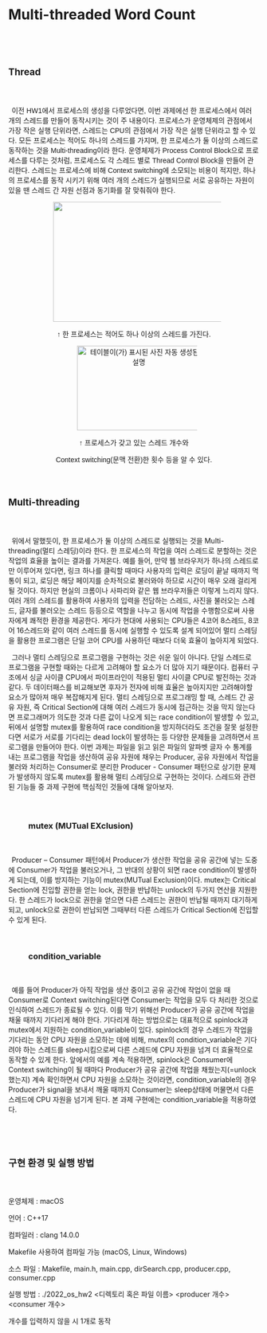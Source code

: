 # Multi-threaded Word Count

<html>

<head>
<meta http-equiv=Content-Type content="text/html; charset=utf-8">
<meta name=Generator content="Microsoft Word 15 (filtered)">

</head>

<div class=WordSection1>

<p class=MsoNormal><span lang=EN-US style='font-size:24.0pt'>&nbsp;</span></p>

<h2><a name="_Toc117878240"><b><span lang=EN-US style='font-size:14.0pt'>Thread</span></b></a></h2>

<p class=MsoNormal><span lang=EN-US style='font-size:14.0pt'>&nbsp;</span></p>

<p class=MsoNormal style='text-indent:5.0pt'><span lang=KO style='font-family:
"맑은 고딕",sans-serif'>이전 </span><span lang=EN-US style='font-family:"맑은 고딕",sans-serif'>HW1</span><span
lang=KO style='font-family:"맑은 고딕",sans-serif'>에서 프로세스의 생성을 다루었다면</span><span
lang=EN-US style='font-family:"맑은 고딕",sans-serif'>, </span><span lang=KO
style='font-family:"맑은 고딕",sans-serif'>이번 과제에선 한 프로세스에서 여러 개의 스레드를 만들어 동작시키는 것이
주 내용이다</span><span lang=EN-US style='font-family:"맑은 고딕",sans-serif'>. </span><span
lang=KO style='font-family:"맑은 고딕",sans-serif'>프로세스가 운영체제의 관점에서 가장 작은 실행 단위라면</span><span
lang=EN-US style='font-family:"맑은 고딕",sans-serif'>, </span><span lang=KO
style='font-family:"맑은 고딕",sans-serif'>스레드는 </span><span lang=EN-US
style='font-family:"맑은 고딕",sans-serif'>CPU</span><span lang=KO
style='font-family:"맑은 고딕",sans-serif'>의 관점에서 가장 작은 실행 단위라고 할 수 있다</span><span
lang=EN-US style='font-family:"맑은 고딕",sans-serif'>. </span><span lang=KO
style='font-family:"맑은 고딕",sans-serif'>모든 프로세스는 적어도 하나의 스레드를 가지며</span><span
lang=EN-US style='font-family:"맑은 고딕",sans-serif'>, </span><span lang=KO
style='font-family:"맑은 고딕",sans-serif'>한 프로세스가 둘 이상의 스레드로 동작하는 것을 </span><span
lang=EN-US style='font-family:"맑은 고딕",sans-serif'>Multi-threading</span><span
lang=KO style='font-family:"맑은 고딕",sans-serif'>이라 한다</span><span lang=EN-US
style='font-family:"맑은 고딕",sans-serif'>. </span><span lang=KO style='font-family:
"맑은 고딕",sans-serif'>운영체제가 </span><span lang=EN-US style='font-family:"맑은 고딕",sans-serif'>Process
Control Block</span><span lang=KO style='font-family:"맑은 고딕",sans-serif'>으로 프로세스를
다루는 것처럼</span><span lang=EN-US style='font-family:"맑은 고딕",sans-serif'>, </span><span
lang=KO style='font-family:"맑은 고딕",sans-serif'>프로세스도 각 스레드 별로 </span><span
lang=EN-US style='font-family:"맑은 고딕",sans-serif'>Thread Control Block</span><span
lang=KO style='font-family:"맑은 고딕",sans-serif'>을 만들어 관리한다</span><span
lang=EN-US style='font-family:"맑은 고딕",sans-serif'>. </span><span lang=KO
style='font-family:"맑은 고딕",sans-serif'>스레드는 프로세스에 비해 </span><span lang=EN-US
style='font-family:"맑은 고딕",sans-serif'>Context switching</span><span lang=KO
style='font-family:"맑은 고딕",sans-serif'>에 소모되는 비용이 적지만</span><span lang=EN-US
style='font-family:"맑은 고딕",sans-serif'>, </span><span lang=KO style='font-family:
"맑은 고딕",sans-serif'>하나의 프로세스를 동작 시키기 위해 여러 개의 스레드가 실행되므로 서로 공유하는 자원이 있을 땐 스레드 간
자원 선점과 동기화를 잘 맞춰줘야 한다</span><span lang=EN-US style='font-family:"맑은 고딕",sans-serif'>.</span></p>

<p class=MsoNormal align=center style='text-align:center;text-indent:5.0pt'><span
lang=EN-US style='font-family:"맑은 고딕",sans-serif'><img width=343 height=241
id="그림 2" src="HW2.fld/image002.png"></span></p>

<p class=MsoNormal align=center style='text-align:center'><span lang=KO
style='font-family:"맑은 고딕",sans-serif'>↑ 한 프로세스는 적어도 하나 이상의 스레드를 가진다</span><span
lang=EN-US style='font-family:"맑은 고딕",sans-serif'>.</span></p>

<p class=MsoNormal align=center style='text-align:center;text-indent:5.0pt'><span
lang=EN-US style='font-family:"맑은 고딕",sans-serif'><img width=248 height=170
id="그림 6" src="HW2.fld/image003.png" alt="테이블이(가) 표시된 사진&#10;&#10;자동 생성된 설명"></span></p>

<p class=MsoNormal align=center style='text-align:center'><span lang=KO
style='font-family:"맑은 고딕",sans-serif'>↑ 프로세스가 갖고 있는 스레드 개수와</span></p>

<p class=MsoNormal align=center style='text-align:center'><span lang=EN-US
style='font-family:"맑은 고딕",sans-serif'>Context switching(</span><span lang=KO
style='font-family:"맑은 고딕",sans-serif'>문맥 전환</span><span lang=EN-US
style='font-family:"맑은 고딕",sans-serif'>)</span><span lang=KO style='font-family:
"맑은 고딕",sans-serif'>한 횟수 등을 알 수 있다</span><span lang=EN-US style='font-family:
"맑은 고딕",sans-serif'>.</span></p>

<p class=MsoNormal><span lang=EN-US style='font-size:14.0pt;font-family:"맑은 고딕",sans-serif'>&nbsp;</span></p>

<h2><a name="_Toc117878241"><b><span lang=EN-US style='font-size:14.0pt'>Multi-threading</span></b></a></h2>

<p class=MsoNormal><span lang=EN-US style='font-size:14.0pt'>&nbsp;</span></p>

<p class=MsoNormal style='text-indent:5.0pt'><span lang=KO style='font-family:
"맑은 고딕",sans-serif'>위에서</span><span lang=KO> </span><span lang=KO
style='font-family:"맑은 고딕",sans-serif'>말했듯이</span><span lang=EN-US>, </span><span
lang=KO style='font-family:"맑은 고딕",sans-serif'>한</span><span lang=KO> </span><span
lang=KO style='font-family:"맑은 고딕",sans-serif'>프로세스가</span><span lang=KO> </span><span
lang=KO style='font-family:"맑은 고딕",sans-serif'>둘</span><span lang=KO> </span><span
lang=KO style='font-family:"맑은 고딕",sans-serif'>이상의</span><span lang=KO> </span><span
lang=KO style='font-family:"맑은 고딕",sans-serif'>스레드로</span><span lang=KO> </span><span
lang=KO style='font-family:"맑은 고딕",sans-serif'>실행되는</span><span lang=KO> </span><span
lang=KO style='font-family:"맑은 고딕",sans-serif'>것을</span><span lang=KO> </span><span
lang=EN-US>Multi-threading(</span><span lang=KO style='font-family:"맑은 고딕",sans-serif'>멀티</span><span
lang=KO> </span><span lang=KO style='font-family:"맑은 고딕",sans-serif'>스레딩</span><span
lang=EN-US>)</span><span lang=KO style='font-family:"맑은 고딕",sans-serif'>이라</span><span
lang=KO> </span><span lang=KO style='font-family:"맑은 고딕",sans-serif'>한다</span><span
lang=EN-US>. </span><span lang=KO style='font-family:"맑은 고딕",sans-serif'>한</span><span
lang=KO> </span><span lang=KO style='font-family:"맑은 고딕",sans-serif'>프로세스의</span><span
lang=KO> </span><span lang=KO style='font-family:"맑은 고딕",sans-serif'>작업을</span><span
lang=KO> </span><span lang=KO style='font-family:"맑은 고딕",sans-serif'>여러</span><span
lang=KO> </span><span lang=KO style='font-family:"맑은 고딕",sans-serif'>스레드로</span><span
lang=KO> </span><span lang=KO style='font-family:"맑은 고딕",sans-serif'>분할하는</span><span
lang=KO> </span><span lang=KO style='font-family:"맑은 고딕",sans-serif'>것은</span><span
lang=KO> </span><span lang=KO style='font-family:"맑은 고딕",sans-serif'>작업의</span><span
lang=KO> </span><span lang=KO style='font-family:"맑은 고딕",sans-serif'>효율을</span><span
lang=KO> </span><span lang=KO style='font-family:"맑은 고딕",sans-serif'>높이는</span><span
lang=KO> </span><span lang=KO style='font-family:"맑은 고딕",sans-serif'>결과를</span><span
lang=KO> </span><span lang=KO style='font-family:"맑은 고딕",sans-serif'>가져온다</span><span
lang=EN-US>. </span><span lang=KO style='font-family:"맑은 고딕",sans-serif'>예를</span><span
lang=KO> </span><span lang=KO style='font-family:"맑은 고딕",sans-serif'>들어</span><span
lang=EN-US>, </span><span lang=KO style='font-family:"맑은 고딕",sans-serif'>만약</span><span
lang=KO> </span><span lang=KO style='font-family:"맑은 고딕",sans-serif'>웹</span><span
lang=KO> </span><span lang=KO style='font-family:"맑은 고딕",sans-serif'>브라우저가</span><span
lang=KO> </span><span lang=KO style='font-family:"맑은 고딕",sans-serif'>하나의</span><span
lang=KO> </span><span lang=KO style='font-family:"맑은 고딕",sans-serif'>스레드로만</span><span
lang=KO> </span><span lang=KO style='font-family:"맑은 고딕",sans-serif'>이루어져</span><span
lang=KO> </span><span lang=KO style='font-family:"맑은 고딕",sans-serif'>있다면</span><span
lang=EN-US>, </span><span lang=KO style='font-family:"맑은 고딕",sans-serif'>링크</span><span
lang=KO> </span><span lang=KO style='font-family:"맑은 고딕",sans-serif'>하나를</span><span
lang=KO> </span><span lang=KO style='font-family:"맑은 고딕",sans-serif'>클릭할</span><span
lang=KO> </span><span lang=KO style='font-family:"맑은 고딕",sans-serif'>때마다</span><span
lang=KO> </span><span lang=KO style='font-family:"맑은 고딕",sans-serif'>사용자의</span><span
lang=KO> </span><span lang=KO style='font-family:"맑은 고딕",sans-serif'>입력은</span><span
lang=KO> </span><span lang=KO style='font-family:"맑은 고딕",sans-serif'>로딩이</span><span
lang=KO> </span><span lang=KO style='font-family:"맑은 고딕",sans-serif'>끝날</span><span
lang=KO> </span><span lang=KO style='font-family:"맑은 고딕",sans-serif'>때까지</span><span
lang=KO> </span><span lang=KO style='font-family:"맑은 고딕",sans-serif'>먹통이</span><span
lang=KO> </span><span lang=KO style='font-family:"맑은 고딕",sans-serif'>되고</span><span
lang=EN-US>, </span><span lang=KO style='font-family:"맑은 고딕",sans-serif'>로딩은</span><span
lang=KO> </span><span lang=KO style='font-family:"맑은 고딕",sans-serif'>해당</span><span
lang=KO> </span><span lang=KO style='font-family:"맑은 고딕",sans-serif'>페이지를</span><span
lang=KO> </span><span lang=KO style='font-family:"맑은 고딕",sans-serif'>순차적으로</span><span
lang=KO> </span><span lang=KO style='font-family:"맑은 고딕",sans-serif'>불러와야</span><span
lang=KO> </span><span lang=KO style='font-family:"맑은 고딕",sans-serif'>하므로</span><span
lang=KO> </span><span lang=KO style='font-family:"맑은 고딕",sans-serif'>시간이</span><span
lang=KO> </span><span lang=KO style='font-family:"맑은 고딕",sans-serif'>매우</span><span
lang=KO> </span><span lang=KO style='font-family:"맑은 고딕",sans-serif'>오래</span><span
lang=KO> </span><span lang=KO style='font-family:"맑은 고딕",sans-serif'>걸리게</span><span
lang=KO> </span><span lang=KO style='font-family:"맑은 고딕",sans-serif'>될</span><span
lang=KO> </span><span lang=KO style='font-family:"맑은 고딕",sans-serif'>것이다</span><span
lang=EN-US>. </span><span lang=KO style='font-family:"맑은 고딕",sans-serif'>하지만</span><span
lang=KO> </span><span lang=KO style='font-family:"맑은 고딕",sans-serif'>현실의</span><span
lang=KO> </span><span lang=KO style='font-family:"맑은 고딕",sans-serif'>크롬이나</span><span
lang=KO> </span><span lang=KO style='font-family:"맑은 고딕",sans-serif'>사파리와</span><span
lang=KO> </span><span lang=KO style='font-family:"맑은 고딕",sans-serif'>같은</span><span
lang=KO> </span><span lang=KO style='font-family:"맑은 고딕",sans-serif'>웹</span><span
lang=KO> </span><span lang=KO style='font-family:"맑은 고딕",sans-serif'>브라우저들은</span><span
lang=KO> </span><span lang=KO style='font-family:"맑은 고딕",sans-serif'>이렇게</span><span
lang=KO> </span><span lang=KO style='font-family:"맑은 고딕",sans-serif'>느리지</span><span
lang=KO> </span><span lang=KO style='font-family:"맑은 고딕",sans-serif'>않다</span><span
lang=EN-US>. </span><span lang=KO style='font-family:"맑은 고딕",sans-serif'>여러</span><span
lang=KO> </span><span lang=KO style='font-family:"맑은 고딕",sans-serif'>개의</span><span
lang=KO> </span><span lang=KO style='font-family:"맑은 고딕",sans-serif'>스레드를</span><span
lang=KO> </span><span lang=KO style='font-family:"맑은 고딕",sans-serif'>활용하여</span><span
lang=KO> </span><span lang=KO style='font-family:"맑은 고딕",sans-serif'>사용자의</span><span
lang=KO> </span><span lang=KO style='font-family:"맑은 고딕",sans-serif'>입력을</span><span
lang=KO> </span><span lang=KO style='font-family:"맑은 고딕",sans-serif'>전담하는</span><span
lang=KO> </span><span lang=KO style='font-family:"맑은 고딕",sans-serif'>스레드</span><span
lang=EN-US>, </span><span lang=KO style='font-family:"맑은 고딕",sans-serif'>사진을</span><span
lang=KO> </span><span lang=KO style='font-family:"맑은 고딕",sans-serif'>불러오는</span><span
lang=KO> </span><span lang=KO style='font-family:"맑은 고딕",sans-serif'>스레드</span><span
lang=EN-US>, </span><span lang=KO style='font-family:"맑은 고딕",sans-serif'>글자를</span><span
lang=KO> </span><span lang=KO style='font-family:"맑은 고딕",sans-serif'>불러오는</span><span
lang=KO> </span><span lang=KO style='font-family:"맑은 고딕",sans-serif'>스레드</span><span
lang=KO> </span><span lang=KO style='font-family:"맑은 고딕",sans-serif'>등등으로</span><span
lang=KO> </span><span lang=KO style='font-family:"맑은 고딕",sans-serif'>역할을</span><span
lang=KO> </span><span lang=KO style='font-family:"맑은 고딕",sans-serif'>나누고</span><span
lang=KO> </span><span lang=KO style='font-family:"맑은 고딕",sans-serif'>동시에</span><span
lang=KO> </span><span lang=KO style='font-family:"맑은 고딕",sans-serif'>작업을</span><span
lang=KO> </span><span lang=KO style='font-family:"맑은 고딕",sans-serif'>수행함으로써</span><span
lang=KO> </span><span lang=KO style='font-family:"맑은 고딕",sans-serif'>사용자에게</span><span
lang=KO> </span><span lang=KO style='font-family:"맑은 고딕",sans-serif'>쾌적한</span><span
lang=KO> </span><span lang=KO style='font-family:"맑은 고딕",sans-serif'>환경을</span><span
lang=KO> </span><span lang=KO style='font-family:"맑은 고딕",sans-serif'>제공한다</span><span
lang=EN-US>. </span><span lang=KO style='font-family:"맑은 고딕",sans-serif'>게다가</span><span
lang=KO> </span><span lang=KO style='font-family:"맑은 고딕",sans-serif'>현대에</span><span
lang=KO> </span><span lang=KO style='font-family:"맑은 고딕",sans-serif'>사용되는</span><span
lang=KO> </span><span lang=EN-US>CPU</span><span lang=KO style='font-family:
"맑은 고딕",sans-serif'>들은</span><span lang=KO> </span><span lang=EN-US>4</span><span
lang=KO style='font-family:"맑은 고딕",sans-serif'>코어</span><span lang=KO> </span><span
lang=EN-US>8</span><span lang=KO style='font-family:"맑은 고딕",sans-serif'>스레드</span><span
lang=EN-US>, 8</span><span lang=KO style='font-family:"맑은 고딕",sans-serif'>코어</span><span
lang=KO> </span><span lang=EN-US>16</span><span lang=KO style='font-family:
"맑은 고딕",sans-serif'>스레드와</span><span lang=KO> </span><span lang=KO
style='font-family:"맑은 고딕",sans-serif'>같이</span><span lang=KO> </span><span
lang=KO style='font-family:"맑은 고딕",sans-serif'>여러</span><span lang=KO> </span><span
lang=KO style='font-family:"맑은 고딕",sans-serif'>스레드를</span><span lang=KO> </span><span
lang=KO style='font-family:"맑은 고딕",sans-serif'>동시에</span><span lang=KO> </span><span
lang=KO style='font-family:"맑은 고딕",sans-serif'>실행할</span><span lang=KO> </span><span
lang=KO style='font-family:"맑은 고딕",sans-serif'>수</span><span lang=KO> </span><span
lang=KO style='font-family:"맑은 고딕",sans-serif'>있도록</span><span lang=KO> </span><span
lang=KO style='font-family:"맑은 고딕",sans-serif'>설계</span><span lang=KO> </span><span
lang=KO style='font-family:"맑은 고딕",sans-serif'>되어있어</span><span lang=KO> </span><span
lang=KO style='font-family:"맑은 고딕",sans-serif'>멀티</span><span lang=KO> </span><span
lang=KO style='font-family:"맑은 고딕",sans-serif'>스레딩을</span><span lang=KO> </span><span
lang=KO style='font-family:"맑은 고딕",sans-serif'>활용한</span><span lang=KO> </span><span
lang=KO style='font-family:"맑은 고딕",sans-serif'>프로그램은</span><span lang=KO> </span><span
lang=KO style='font-family:"맑은 고딕",sans-serif'>단일</span><span lang=KO> </span><span
lang=KO style='font-family:"맑은 고딕",sans-serif'>코어</span><span lang=KO> </span><span
lang=EN-US>CPU</span><span lang=KO style='font-family:"맑은 고딕",sans-serif'>를</span><span
lang=KO> </span><span lang=KO style='font-family:"맑은 고딕",sans-serif'>사용하던</span><span
lang=KO> </span><span lang=KO style='font-family:"맑은 고딕",sans-serif'>때보다</span><span
lang=KO> </span><span lang=KO style='font-family:"맑은 고딕",sans-serif'>더욱</span><span
lang=KO> </span><span lang=KO style='font-family:"맑은 고딕",sans-serif'>효율이</span><span
lang=KO> </span><span lang=KO style='font-family:"맑은 고딕",sans-serif'>높아지게</span><span
lang=KO> </span><span lang=KO style='font-family:"맑은 고딕",sans-serif'>되었다</span><span
lang=EN-US>.</span></p>

<p class=MsoNormal style='text-indent:5.0pt'><span lang=KO style='font-family:
"맑은 고딕",sans-serif'>그러나</span><span lang=KO> </span><span lang=KO
style='font-family:"맑은 고딕",sans-serif'>멀티</span><span lang=KO> </span><span
lang=KO style='font-family:"맑은 고딕",sans-serif'>스레딩으로</span><span lang=KO> </span><span
lang=KO style='font-family:"맑은 고딕",sans-serif'>프로그램을</span><span lang=KO> </span><span
lang=KO style='font-family:"맑은 고딕",sans-serif'>구현하는</span><span lang=KO> </span><span
lang=KO style='font-family:"맑은 고딕",sans-serif'>것은</span><span lang=KO> </span><span
lang=KO style='font-family:"맑은 고딕",sans-serif'>쉬운</span><span lang=KO> </span><span
lang=KO style='font-family:"맑은 고딕",sans-serif'>일이</span><span lang=KO> </span><span
lang=KO style='font-family:"맑은 고딕",sans-serif'>아니다</span><span lang=EN-US>. </span><span
lang=KO style='font-family:"맑은 고딕",sans-serif'>단일</span><span lang=KO> </span><span
lang=KO style='font-family:"맑은 고딕",sans-serif'>스레드로</span><span lang=KO> </span><span
lang=KO style='font-family:"맑은 고딕",sans-serif'>프로그램을</span><span lang=KO> </span><span
lang=KO style='font-family:"맑은 고딕",sans-serif'>구현할</span><span lang=KO> </span><span
lang=KO style='font-family:"맑은 고딕",sans-serif'>때와는</span><span lang=KO> </span><span
lang=KO style='font-family:"맑은 고딕",sans-serif'>다르게</span><span lang=KO> </span><span
lang=KO style='font-family:"맑은 고딕",sans-serif'>고려해야</span><span lang=KO> </span><span
lang=KO style='font-family:"맑은 고딕",sans-serif'>할</span><span lang=KO> </span><span
lang=KO style='font-family:"맑은 고딕",sans-serif'>요소가</span><span lang=KO> </span><span
lang=KO style='font-family:"맑은 고딕",sans-serif'>더</span><span lang=KO> </span><span
lang=KO style='font-family:"맑은 고딕",sans-serif'>많아</span><span lang=KO> </span><span
lang=KO style='font-family:"맑은 고딕",sans-serif'>지기</span><span lang=KO> </span><span
lang=KO style='font-family:"맑은 고딕",sans-serif'>때문이다</span><span lang=EN-US>. </span><span
lang=KO style='font-family:"맑은 고딕",sans-serif'>컴퓨터</span><span lang=KO> </span><span
lang=KO style='font-family:"맑은 고딕",sans-serif'>구조에서</span><span lang=KO> </span><span
lang=KO style='font-family:"맑은 고딕",sans-serif'>싱글</span><span lang=KO> </span><span
lang=KO style='font-family:"맑은 고딕",sans-serif'>사이클</span><span lang=KO> </span><span
lang=EN-US>CPU</span><span lang=KO style='font-family:"맑은 고딕",sans-serif'>에서</span><span
lang=KO> </span><span lang=KO style='font-family:"맑은 고딕",sans-serif'>파이프라인이</span><span
lang=KO> </span><span lang=KO style='font-family:"맑은 고딕",sans-serif'>적용된</span><span
lang=KO> </span><span lang=KO style='font-family:"맑은 고딕",sans-serif'>멀티</span><span
lang=KO> </span><span lang=KO style='font-family:"맑은 고딕",sans-serif'>사이클</span><span
lang=KO> </span><span lang=EN-US>CPU</span><span lang=KO style='font-family:
"맑은 고딕",sans-serif'>로</span><span lang=KO> </span><span lang=KO
style='font-family:"맑은 고딕",sans-serif'>발전하는</span><span lang=KO> </span><span
lang=KO style='font-family:"맑은 고딕",sans-serif'>것과</span><span lang=KO> </span><span
lang=KO style='font-family:"맑은 고딕",sans-serif'>같다</span><span lang=EN-US>. </span><span
lang=KO style='font-family:"맑은 고딕",sans-serif'>두</span><span lang=KO> </span><span
lang=KO style='font-family:"맑은 고딕",sans-serif'>데이터패스를</span><span lang=KO> </span><span
lang=KO style='font-family:"맑은 고딕",sans-serif'>비교해보면</span><span lang=KO> </span><span
lang=KO style='font-family:"맑은 고딕",sans-serif'>후자가</span><span lang=KO> </span><span
lang=KO style='font-family:"맑은 고딕",sans-serif'>전자에</span><span lang=KO> </span><span
lang=KO style='font-family:"맑은 고딕",sans-serif'>비해</span><span lang=KO> </span><span
lang=KO style='font-family:"맑은 고딕",sans-serif'>효율은</span><span lang=KO> </span><span
lang=KO style='font-family:"맑은 고딕",sans-serif'>높아지지만</span><span lang=KO> </span><span
lang=KO style='font-family:"맑은 고딕",sans-serif'>고려해야할</span><span lang=KO> </span><span
lang=KO style='font-family:"맑은 고딕",sans-serif'>요소가</span><span lang=KO> </span><span
lang=KO style='font-family:"맑은 고딕",sans-serif'>많아져</span><span lang=KO> </span><span
lang=KO style='font-family:"맑은 고딕",sans-serif'>매우</span><span lang=KO> </span><span
lang=KO style='font-family:"맑은 고딕",sans-serif'>복잡해지게</span><span lang=KO> </span><span
lang=KO style='font-family:"맑은 고딕",sans-serif'>된다</span><span lang=EN-US>. </span><span
lang=KO style='font-family:"맑은 고딕",sans-serif'>멀티</span><span lang=KO> </span><span
lang=KO style='font-family:"맑은 고딕",sans-serif'>스레딩으로</span><span lang=KO> </span><span
lang=KO style='font-family:"맑은 고딕",sans-serif'>프로그래밍</span><span lang=KO> </span><span
lang=KO style='font-family:"맑은 고딕",sans-serif'>할</span><span lang=KO> </span><span
lang=KO style='font-family:"맑은 고딕",sans-serif'>때</span><span lang=EN-US>, </span><span
lang=KO style='font-family:"맑은 고딕",sans-serif'>스레드</span><span lang=KO> </span><span
lang=KO style='font-family:"맑은 고딕",sans-serif'>간</span><span lang=KO> </span><span
lang=KO style='font-family:"맑은 고딕",sans-serif'>공유</span><span lang=KO> </span><span
lang=KO style='font-family:"맑은 고딕",sans-serif'>자원</span><span lang=EN-US>, </span><span
lang=KO style='font-family:"맑은 고딕",sans-serif'>즉</span><span lang=KO> </span><span
lang=EN-US>Critical Section</span><span lang=KO style='font-family:"맑은 고딕",sans-serif'>에</span><span
lang=KO> </span><span lang=KO style='font-family:"맑은 고딕",sans-serif'>대해</span><span
lang=KO> </span><span lang=KO style='font-family:"맑은 고딕",sans-serif'>여러</span><span
lang=KO> </span><span lang=KO style='font-family:"맑은 고딕",sans-serif'>스레드가</span><span
lang=KO> </span><span lang=KO style='font-family:"맑은 고딕",sans-serif'>동시에</span><span
lang=KO> </span><span lang=KO style='font-family:"맑은 고딕",sans-serif'>접근하는</span><span
lang=KO> </span><span lang=KO style='font-family:"맑은 고딕",sans-serif'>것을</span><span
lang=KO> </span><span lang=KO style='font-family:"맑은 고딕",sans-serif'>막지</span><span
lang=KO> </span><span lang=KO style='font-family:"맑은 고딕",sans-serif'>않는다면</span><span
lang=KO> </span><span lang=KO style='font-family:"맑은 고딕",sans-serif'>프로그래머가</span><span
lang=KO> </span><span lang=KO style='font-family:"맑은 고딕",sans-serif'>의도한</span><span
lang=KO> </span><span lang=KO style='font-family:"맑은 고딕",sans-serif'>것과</span><span
lang=KO> </span><span lang=KO style='font-family:"맑은 고딕",sans-serif'>다른</span><span
lang=KO> </span><span lang=KO style='font-family:"맑은 고딕",sans-serif'>값이</span><span
lang=KO> </span><span lang=KO style='font-family:"맑은 고딕",sans-serif'>나오게</span><span
lang=KO> </span><span lang=KO style='font-family:"맑은 고딕",sans-serif'>되는</span><span
lang=KO> </span><span lang=EN-US>race condition</span><span lang=KO
style='font-family:"맑은 고딕",sans-serif'>이</span><span lang=KO> </span><span
lang=KO style='font-family:"맑은 고딕",sans-serif'>발생할</span><span lang=KO> </span><span
lang=KO style='font-family:"맑은 고딕",sans-serif'>수</span><span lang=KO> </span><span
lang=KO style='font-family:"맑은 고딕",sans-serif'>있고</span><span lang=EN-US>, </span><span
lang=KO style='font-family:"맑은 고딕",sans-serif'>뒤에서</span><span lang=KO> </span><span
lang=KO style='font-family:"맑은 고딕",sans-serif'>설명할</span><span lang=KO> </span><span
lang=EN-US>mutex</span><span lang=KO style='font-family:"맑은 고딕",sans-serif'>를</span><span
lang=KO> </span><span lang=KO style='font-family:"맑은 고딕",sans-serif'>활용하여</span><span
lang=KO> </span><span lang=EN-US>race condition</span><span lang=KO
style='font-family:"맑은 고딕",sans-serif'>을</span><span lang=KO> </span><span
lang=KO style='font-family:"맑은 고딕",sans-serif'>방지하더라도</span><span lang=KO> </span><span
lang=KO style='font-family:"맑은 고딕",sans-serif'>조건을</span><span lang=KO> </span><span
lang=KO style='font-family:"맑은 고딕",sans-serif'>잘못</span><span lang=KO> </span><span
lang=KO style='font-family:"맑은 고딕",sans-serif'>설정한다면</span><span lang=KO> </span><span
lang=KO style='font-family:"맑은 고딕",sans-serif'>서로가</span><span lang=KO> </span><span
lang=KO style='font-family:"맑은 고딕",sans-serif'>서로를</span><span lang=KO> </span><span
lang=KO style='font-family:"맑은 고딕",sans-serif'>기다리는</span><span lang=KO> </span><span
lang=EN-US>dead lock</span><span lang=KO style='font-family:"맑은 고딕",sans-serif'>이</span><span
lang=KO> </span><span lang=KO style='font-family:"맑은 고딕",sans-serif'>발생하는</span><span
lang=KO> </span><span lang=KO style='font-family:"맑은 고딕",sans-serif'>등</span><span
lang=KO> </span><span lang=KO style='font-family:"맑은 고딕",sans-serif'>다양한</span><span
lang=KO> </span><span lang=KO style='font-family:"맑은 고딕",sans-serif'>문제들을</span><span
lang=KO> </span><span lang=KO style='font-family:"맑은 고딕",sans-serif'>고려하면서</span><span
lang=KO> </span><span lang=KO style='font-family:"맑은 고딕",sans-serif'>프로그램을</span><span
lang=KO> </span><span lang=KO style='font-family:"맑은 고딕",sans-serif'>만들어야</span><span
lang=KO> </span><span lang=KO style='font-family:"맑은 고딕",sans-serif'>한다</span><span
lang=EN-US>. </span><span lang=KO style='font-family:"맑은 고딕",sans-serif'>이번</span><span
lang=KO> </span><span lang=KO style='font-family:"맑은 고딕",sans-serif'>과제는</span><span
lang=KO> </span><span lang=KO style='font-family:"맑은 고딕",sans-serif'>파일을</span><span
lang=KO> </span><span lang=KO style='font-family:"맑은 고딕",sans-serif'>읽고</span><span
lang=KO> </span><span lang=KO style='font-family:"맑은 고딕",sans-serif'>읽은</span><span
lang=KO> </span><span lang=KO style='font-family:"맑은 고딕",sans-serif'>파일의</span><span
lang=KO> </span><span lang=KO style='font-family:"맑은 고딕",sans-serif'>알파벳</span><span
lang=KO> </span><span lang=KO style='font-family:"맑은 고딕",sans-serif'>글자</span><span
lang=KO> </span><span lang=KO style='font-family:"맑은 고딕",sans-serif'>수</span><span
lang=KO> </span><span lang=KO style='font-family:"맑은 고딕",sans-serif'>통계를</span><span
lang=KO> </span><span lang=KO style='font-family:"맑은 고딕",sans-serif'>내는</span><span
lang=KO> </span><span lang=KO style='font-family:"맑은 고딕",sans-serif'>프로그램을</span><span
lang=KO> </span><span lang=KO style='font-family:"맑은 고딕",sans-serif'>작업을</span><span
lang=KO> </span><span lang=KO style='font-family:"맑은 고딕",sans-serif'>생산하여</span><span
lang=KO> </span><span lang=KO style='font-family:"맑은 고딕",sans-serif'>공유</span><span
lang=KO> </span><span lang=KO style='font-family:"맑은 고딕",sans-serif'>자원에</span><span
lang=KO> </span><span lang=KO style='font-family:"맑은 고딕",sans-serif'>채우는</span><span
lang=EN-US> Producer, </span><span lang=KO style='font-family:"맑은 고딕",sans-serif'>공유</span><span
lang=KO> </span><span lang=KO style='font-family:"맑은 고딕",sans-serif'>자원에서</span><span
lang=KO> </span><span lang=KO style='font-family:"맑은 고딕",sans-serif'>작업을</span><span
lang=KO> </span><span lang=KO style='font-family:"맑은 고딕",sans-serif'>불러와</span><span
lang=KO> </span><span lang=KO style='font-family:"맑은 고딕",sans-serif'>처리하는</span><span
lang=KO> </span><span lang=EN-US>Consumer</span><span lang=KO style='font-family:
"맑은 고딕",sans-serif'>로</span><span lang=KO> </span><span lang=KO
style='font-family:"맑은 고딕",sans-serif'>분리한</span><span lang=KO> </span><span
lang=EN-US>Producer - Consumer </span><span lang=KO style='font-family:"맑은 고딕",sans-serif'>패턴으로</span><span
lang=KO> </span><span lang=KO style='font-family:"맑은 고딕",sans-serif'>상기한</span><span
lang=KO> </span><span lang=KO style='font-family:"맑은 고딕",sans-serif'>문제가</span><span
lang=KO> </span><span lang=KO style='font-family:"맑은 고딕",sans-serif'>발생하지</span><span
lang=KO> </span><span lang=KO style='font-family:"맑은 고딕",sans-serif'>않도록</span><span
lang=KO> </span><span lang=EN-US>mutex</span><span lang=KO style='font-family:
"맑은 고딕",sans-serif'>를</span><span lang=KO> </span><span lang=KO
style='font-family:"맑은 고딕",sans-serif'>활용해</span><span lang=KO> </span><span
lang=KO style='font-family:"맑은 고딕",sans-serif'>멀티</span><span lang=KO> </span><span
lang=KO style='font-family:"맑은 고딕",sans-serif'>스레딩으로</span><span lang=KO> </span><span
lang=KO style='font-family:"맑은 고딕",sans-serif'>구현하는</span><span lang=KO> </span><span
lang=KO style='font-family:"맑은 고딕",sans-serif'>것이다</span><span lang=EN-US>. </span><span
lang=KO style='font-family:"맑은 고딕",sans-serif'>스레드와</span><span lang=KO> </span><span
lang=KO style='font-family:"맑은 고딕",sans-serif'>관련된</span><span lang=KO> </span><span
lang=KO style='font-family:"맑은 고딕",sans-serif'>기능들</span><span lang=KO> </span><span
lang=KO style='font-family:"맑은 고딕",sans-serif'>중</span><span lang=KO> </span><span
lang=KO style='font-family:"맑은 고딕",sans-serif'>과제</span><span lang=KO> </span><span
lang=KO style='font-family:"맑은 고딕",sans-serif'>구현에</span><span lang=KO> </span><span
lang=KO style='font-family:"맑은 고딕",sans-serif'>핵심적인</span><span lang=KO> </span><span
lang=KO style='font-family:"맑은 고딕",sans-serif'>것들에</span><span lang=KO> </span><span
lang=KO style='font-family:"맑은 고딕",sans-serif'>대해</span><span lang=KO> </span><span
lang=KO style='font-family:"맑은 고딕",sans-serif'>알아보자</span><span lang=EN-US>.</span></p>

<p class=MsoNormal><span lang=EN-US style='font-size:14.0pt'>&nbsp;</span></p>

<h3 style='margin-left:50.0pt;text-indent:-20.0pt'><a name="_Toc117878242"><b><span
lang=EN-US>mutex (MUTual EXclusion)</span></b></a></h3>

<p class=MsoNormal><span lang=EN-US>&nbsp;</span></p>

<p class=MsoNormal style='text-indent:5.0pt'><span lang=EN-US>Producer –
Consumer </span><span lang=KO style='font-family:"맑은 고딕",sans-serif'>패턴에서</span><span
lang=KO> </span><span lang=EN-US>Producer</span><span lang=KO style='font-family:
"맑은 고딕",sans-serif'>가</span><span lang=KO> </span><span lang=KO
style='font-family:"맑은 고딕",sans-serif'>생산한</span><span lang=KO> </span><span
lang=KO style='font-family:"맑은 고딕",sans-serif'>작업을</span><span lang=KO> </span><span
lang=KO style='font-family:"맑은 고딕",sans-serif'>공유</span><span lang=KO> </span><span
lang=KO style='font-family:"맑은 고딕",sans-serif'>공간에</span><span lang=KO> </span><span
lang=KO style='font-family:"맑은 고딕",sans-serif'>넣는</span><span lang=KO> </span><span
lang=KO style='font-family:"맑은 고딕",sans-serif'>도중에</span><span lang=KO> </span><span
lang=EN-US>Consumer</span><span lang=KO style='font-family:"맑은 고딕",sans-serif'>가</span><span
lang=KO> </span><span lang=KO style='font-family:"맑은 고딕",sans-serif'>작업을</span><span
lang=KO> </span><span lang=KO style='font-family:"맑은 고딕",sans-serif'>불러오거나</span><span
lang=EN-US>, </span><span lang=KO style='font-family:"맑은 고딕",sans-serif'>그</span><span
lang=KO> </span><span lang=KO style='font-family:"맑은 고딕",sans-serif'>반대의</span><span
lang=KO> </span><span lang=KO style='font-family:"맑은 고딕",sans-serif'>상황이</span><span
lang=KO> </span><span lang=KO style='font-family:"맑은 고딕",sans-serif'>되면</span><span
lang=KO> </span><span lang=EN-US>race condition</span><span lang=KO
style='font-family:"맑은 고딕",sans-serif'>이</span><span lang=KO> </span><span
lang=KO style='font-family:"맑은 고딕",sans-serif'>발생하게</span><span lang=KO> </span><span
lang=KO style='font-family:"맑은 고딕",sans-serif'>되는데</span><span lang=EN-US>, </span><span
lang=KO style='font-family:"맑은 고딕",sans-serif'>이를</span><span lang=KO> </span><span
lang=KO style='font-family:"맑은 고딕",sans-serif'>방지하는</span><span lang=KO> </span><span
lang=KO style='font-family:"맑은 고딕",sans-serif'>기능이</span><span lang=KO> </span><span
lang=EN-US>mutex(MUTual Exclusion)</span><span lang=KO style='font-family:"맑은 고딕",sans-serif'>이다</span><span
lang=EN-US>. mutex</span><span lang=KO style='font-family:"맑은 고딕",sans-serif'>는</span><span
lang=KO> </span><span lang=EN-US>Critical Section</span><span lang=KO
style='font-family:"맑은 고딕",sans-serif'>에</span><span lang=KO> </span><span
lang=KO style='font-family:"맑은 고딕",sans-serif'>진입할</span><span lang=KO> </span><span
lang=KO style='font-family:"맑은 고딕",sans-serif'>권한을</span><span lang=KO> </span><span
lang=KO style='font-family:"맑은 고딕",sans-serif'>얻는</span><span lang=KO> </span><span
lang=EN-US>lock, </span><span lang=KO style='font-family:"맑은 고딕",sans-serif'>권한을</span><span
lang=KO> </span><span lang=KO style='font-family:"맑은 고딕",sans-serif'>반납하는</span><span
lang=KO> </span><span lang=EN-US>unlock</span><span lang=KO style='font-family:
"맑은 고딕",sans-serif'>의</span><span lang=KO> </span><span lang=KO
style='font-family:"맑은 고딕",sans-serif'>두가지</span><span lang=KO> </span><span
lang=KO style='font-family:"맑은 고딕",sans-serif'>연산을</span><span lang=KO> </span><span
lang=KO style='font-family:"맑은 고딕",sans-serif'>지원한다</span><span lang=EN-US>. </span><span
lang=KO style='font-family:"맑은 고딕",sans-serif'>한</span><span lang=KO> </span><span
lang=KO style='font-family:"맑은 고딕",sans-serif'>스레드가</span><span lang=KO> </span><span
lang=EN-US>lock</span><span lang=KO style='font-family:"맑은 고딕",sans-serif'>으로</span><span
lang=KO> </span><span lang=KO style='font-family:"맑은 고딕",sans-serif'>권한을</span><span
lang=KO> </span><span lang=KO style='font-family:"맑은 고딕",sans-serif'>얻으면</span><span
lang=KO> </span><span lang=KO style='font-family:"맑은 고딕",sans-serif'>다른</span><span
lang=KO> </span><span lang=KO style='font-family:"맑은 고딕",sans-serif'>스레드는</span><span
lang=KO> </span><span lang=KO style='font-family:"맑은 고딕",sans-serif'>권한이</span><span
lang=KO> </span><span lang=KO style='font-family:"맑은 고딕",sans-serif'>반납될</span><span
lang=KO> </span><span lang=KO style='font-family:"맑은 고딕",sans-serif'>때까지</span><span
lang=KO> </span><span lang=KO style='font-family:"맑은 고딕",sans-serif'>대기하게</span><span
lang=KO> </span><span lang=KO style='font-family:"맑은 고딕",sans-serif'>되고</span><span
lang=EN-US>, unlock</span><span lang=KO style='font-family:"맑은 고딕",sans-serif'>으로</span><span
lang=KO> </span><span lang=KO style='font-family:"맑은 고딕",sans-serif'>권한이</span><span
lang=KO> </span><span lang=KO style='font-family:"맑은 고딕",sans-serif'>반납되면</span><span
lang=KO> </span><span lang=KO style='font-family:"맑은 고딕",sans-serif'>그때부터</span><span
lang=KO> </span><span lang=KO style='font-family:"맑은 고딕",sans-serif'>다른</span><span
lang=KO> </span><span lang=KO style='font-family:"맑은 고딕",sans-serif'>스레드가</span><span
lang=KO> </span><span lang=EN-US>Critical Section</span><span lang=KO
style='font-family:"맑은 고딕",sans-serif'>에</span><span lang=KO> </span><span
lang=KO style='font-family:"맑은 고딕",sans-serif'>진입할</span><span lang=KO> </span><span
lang=KO style='font-family:"맑은 고딕",sans-serif'>수</span><span lang=KO> </span><span
lang=KO style='font-family:"맑은 고딕",sans-serif'>있게</span><span lang=KO> </span><span
lang=KO style='font-family:"맑은 고딕",sans-serif'>된다</span><span lang=EN-US>.</span></p>

<p class=MsoNormal><span lang=EN-US>&nbsp;</span></p>

<h3 style='margin-left:50.0pt;text-indent:-20.0pt'><a name="_Toc117878243"><b><span
lang=EN-US>condition_variable</span></b></a></h3>

<p class=MsoNormal><span lang=EN-US>&nbsp;</span></p>

<p class=MsoNormal style='text-indent:5.0pt'><span lang=KO style='font-family:
"맑은 고딕",sans-serif'>예를</span><span lang=KO> </span><span lang=KO
style='font-family:"맑은 고딕",sans-serif'>들어</span><span lang=KO> </span><span
lang=EN-US>Producer</span><span lang=KO style='font-family:"맑은 고딕",sans-serif'>가</span><span
lang=KO> </span><span lang=KO style='font-family:"맑은 고딕",sans-serif'>아직</span><span
lang=KO> </span><span lang=KO style='font-family:"맑은 고딕",sans-serif'>작업을</span><span
lang=KO> </span><span lang=KO style='font-family:"맑은 고딕",sans-serif'>생산</span><span
lang=KO> </span><span lang=KO style='font-family:"맑은 고딕",sans-serif'>중이고</span><span
lang=KO> </span><span lang=KO style='font-family:"맑은 고딕",sans-serif'>공유</span><span
lang=KO> </span><span lang=KO style='font-family:"맑은 고딕",sans-serif'>공간에</span><span
lang=KO> </span><span lang=KO style='font-family:"맑은 고딕",sans-serif'>작업이</span><span
lang=KO> </span><span lang=KO style='font-family:"맑은 고딕",sans-serif'>없을</span><span
lang=KO> </span><span lang=KO style='font-family:"맑은 고딕",sans-serif'>때</span><span
lang=KO> </span><span lang=EN-US>Consumer</span><span lang=KO style='font-family:
"맑은 고딕",sans-serif'>로</span><span lang=KO> </span><span lang=EN-US>Context switching</span><span
lang=KO style='font-family:"맑은 고딕",sans-serif'>된다면</span><span lang=KO> </span><span
lang=EN-US>Consumer</span><span lang=KO style='font-family:"맑은 고딕",sans-serif'>는</span><span
lang=KO> </span><span lang=KO style='font-family:"맑은 고딕",sans-serif'>작업을</span><span
lang=KO> </span><span lang=KO style='font-family:"맑은 고딕",sans-serif'>모두</span><span
lang=KO> </span><span lang=KO style='font-family:"맑은 고딕",sans-serif'>다</span><span
lang=KO> </span><span lang=KO style='font-family:"맑은 고딕",sans-serif'>처리한</span><span
lang=KO> </span><span lang=KO style='font-family:"맑은 고딕",sans-serif'>것으로</span><span
lang=KO> </span><span lang=KO style='font-family:"맑은 고딕",sans-serif'>인식하여</span><span
lang=KO> </span><span lang=KO style='font-family:"맑은 고딕",sans-serif'>스레드가</span><span
lang=KO> </span><span lang=KO style='font-family:"맑은 고딕",sans-serif'>종료될</span><span
lang=KO> </span><span lang=KO style='font-family:"맑은 고딕",sans-serif'>수</span><span
lang=KO> </span><span lang=KO style='font-family:"맑은 고딕",sans-serif'>있다</span><span
lang=EN-US>. </span><span lang=KO style='font-family:"맑은 고딕",sans-serif'>이를</span><span
lang=KO> </span><span lang=KO style='font-family:"맑은 고딕",sans-serif'>막기</span><span
lang=KO> </span><span lang=KO style='font-family:"맑은 고딕",sans-serif'>위해선</span><span
lang=KO> </span><span lang=EN-US>Producer</span><span lang=KO style='font-family:
"맑은 고딕",sans-serif'>가</span><span lang=KO> </span><span lang=KO
style='font-family:"맑은 고딕",sans-serif'>공유</span><span lang=KO> </span><span
lang=KO style='font-family:"맑은 고딕",sans-serif'>공간에</span><span lang=KO> </span><span
lang=KO style='font-family:"맑은 고딕",sans-serif'>작업을</span><span lang=KO> </span><span
lang=KO style='font-family:"맑은 고딕",sans-serif'>채울</span><span lang=KO> </span><span
lang=KO style='font-family:"맑은 고딕",sans-serif'>때까지</span><span lang=KO> </span><span
lang=KO style='font-family:"맑은 고딕",sans-serif'>기다리게</span><span lang=KO> </span><span
lang=KO style='font-family:"맑은 고딕",sans-serif'>해야</span><span lang=KO> </span><span
lang=KO style='font-family:"맑은 고딕",sans-serif'>한다</span><span lang=EN-US>. </span><span
lang=KO style='font-family:"맑은 고딕",sans-serif'>기다리게</span><span lang=KO> </span><span
lang=KO style='font-family:"맑은 고딕",sans-serif'>하는</span><span lang=KO> </span><span
lang=KO style='font-family:"맑은 고딕",sans-serif'>방법으로는</span><span lang=KO> </span><span
lang=KO style='font-family:"맑은 고딕",sans-serif'>대표적으로</span><span lang=KO> </span><span
lang=EN-US>spinlock</span><span lang=KO style='font-family:"맑은 고딕",sans-serif'>과</span><span
lang=KO> </span><span lang=EN-US>mutex</span><span lang=KO style='font-family:
"맑은 고딕",sans-serif'>에서</span><span lang=KO> </span><span lang=KO
style='font-family:"맑은 고딕",sans-serif'>지원하는</span><span lang=KO> </span><span
lang=EN-US>condition_variable</span><span lang=KO style='font-family:"맑은 고딕",sans-serif'>이</span><span
lang=KO> </span><span lang=KO style='font-family:"맑은 고딕",sans-serif'>있다</span><span
lang=EN-US>. spinlock</span><span lang=KO style='font-family:"맑은 고딕",sans-serif'>의</span><span
lang=KO> </span><span lang=KO style='font-family:"맑은 고딕",sans-serif'>경우</span><span
lang=KO> </span><span lang=KO style='font-family:"맑은 고딕",sans-serif'>스레드가</span><span
lang=KO> </span><span lang=KO style='font-family:"맑은 고딕",sans-serif'>작업을</span><span
lang=KO> </span><span lang=KO style='font-family:"맑은 고딕",sans-serif'>기다리는</span><span
lang=KO> </span><span lang=KO style='font-family:"맑은 고딕",sans-serif'>동안</span><span
lang=KO> </span><span lang=EN-US>CPU </span><span lang=KO style='font-family:
"맑은 고딕",sans-serif'>자원을</span><span lang=KO> </span><span lang=KO
style='font-family:"맑은 고딕",sans-serif'>소모하는</span><span lang=KO> </span><span
lang=KO style='font-family:"맑은 고딕",sans-serif'>데에</span><span lang=KO> </span><span
lang=KO style='font-family:"맑은 고딕",sans-serif'>비해</span><span lang=EN-US>,
mutex</span><span lang=KO style='font-family:"맑은 고딕",sans-serif'>의</span><span
lang=KO> </span><span lang=EN-US>condition_variable</span><span lang=KO
style='font-family:"맑은 고딕",sans-serif'>은</span><span lang=KO> </span><span
lang=KO style='font-family:"맑은 고딕",sans-serif'>기다려야</span><span lang=KO> </span><span
lang=KO style='font-family:"맑은 고딕",sans-serif'>하는</span><span lang=KO> </span><span
lang=KO style='font-family:"맑은 고딕",sans-serif'>스레드를</span><span lang=EN-US>
sleep</span><span lang=KO style='font-family:"맑은 고딕",sans-serif'>시킴으로써</span><span
lang=KO> </span><span lang=KO style='font-family:"맑은 고딕",sans-serif'>다른</span><span
lang=KO> </span><span lang=KO style='font-family:"맑은 고딕",sans-serif'>스레드에</span><span
lang=KO> </span><span lang=EN-US>CPU </span><span lang=KO style='font-family:
"맑은 고딕",sans-serif'>자원을</span><span lang=KO> </span><span lang=KO
style='font-family:"맑은 고딕",sans-serif'>넘겨</span><span lang=KO> </span><span
lang=KO style='font-family:"맑은 고딕",sans-serif'>더</span><span lang=KO> </span><span
lang=KO style='font-family:"맑은 고딕",sans-serif'>효율적으로</span><span lang=KO> </span><span
lang=KO style='font-family:"맑은 고딕",sans-serif'>동작할</span><span lang=KO> </span><span
lang=KO style='font-family:"맑은 고딕",sans-serif'>수</span><span lang=KO> </span><span
lang=KO style='font-family:"맑은 고딕",sans-serif'>있게</span><span lang=KO> </span><span
lang=KO style='font-family:"맑은 고딕",sans-serif'>한다</span><span lang=EN-US>. </span><span
lang=KO style='font-family:"맑은 고딕",sans-serif'>앞에서의</span><span lang=KO> </span><span
lang=KO style='font-family:"맑은 고딕",sans-serif'>예를</span><span lang=KO> </span><span
lang=KO style='font-family:"맑은 고딕",sans-serif'>계속</span><span lang=KO> </span><span
lang=KO style='font-family:"맑은 고딕",sans-serif'>적용하면</span><span lang=EN-US>,
spinlock</span><span lang=KO style='font-family:"맑은 고딕",sans-serif'>은</span><span
lang=KO> </span><span lang=EN-US>Consumer</span><span lang=KO style='font-family:
"맑은 고딕",sans-serif'>에</span><span lang=KO> </span><span lang=EN-US>Context switching</span><span
lang=KO style='font-family:"맑은 고딕",sans-serif'>이</span><span lang=KO> </span><span
lang=KO style='font-family:"맑은 고딕",sans-serif'>될</span><span lang=KO> </span><span
lang=KO style='font-family:"맑은 고딕",sans-serif'>때마다</span><span lang=KO> </span><span
lang=EN-US>Producer</span><span lang=KO style='font-family:"맑은 고딕",sans-serif'>가</span><span
lang=KO> </span><span lang=KO style='font-family:"맑은 고딕",sans-serif'>공유</span><span
lang=KO> </span><span lang=KO style='font-family:"맑은 고딕",sans-serif'>공간에</span><span
lang=KO> </span><span lang=KO style='font-family:"맑은 고딕",sans-serif'>작업을</span><span
lang=KO> </span><span lang=KO style='font-family:"맑은 고딕",sans-serif'>채웠는지</span><span
lang=EN-US>(=unlock</span><span lang=KO style='font-family:"맑은 고딕",sans-serif'>했는지</span><span
lang=EN-US>) </span><span lang=KO style='font-family:"맑은 고딕",sans-serif'>계속</span><span
lang=KO> </span><span lang=KO style='font-family:"맑은 고딕",sans-serif'>확인하면서</span><span
lang=KO> </span><span lang=EN-US>CPU </span><span lang=KO style='font-family:
"맑은 고딕",sans-serif'>자원을</span><span lang=KO> </span><span lang=KO
style='font-family:"맑은 고딕",sans-serif'>소모하는</span><span lang=KO> </span><span
lang=KO style='font-family:"맑은 고딕",sans-serif'>것이라면</span><span lang=EN-US>,
condition_variable</span><span lang=KO style='font-family:"맑은 고딕",sans-serif'>의</span><span
lang=KO> </span><span lang=KO style='font-family:"맑은 고딕",sans-serif'>경우</span><span
lang=EN-US> Producer</span><span lang=KO style='font-family:"맑은 고딕",sans-serif'>가</span><span
lang=KO> </span><span lang=EN-US>signal</span><span lang=KO style='font-family:
"맑은 고딕",sans-serif'>을</span><span lang=KO> </span><span lang=KO
style='font-family:"맑은 고딕",sans-serif'>보내서</span><span lang=KO> </span><span
lang=KO style='font-family:"맑은 고딕",sans-serif'>깨울</span><span lang=KO> </span><span
lang=KO style='font-family:"맑은 고딕",sans-serif'>때까지</span><span lang=KO> </span><span
lang=EN-US>Consumer</span><span lang=KO style='font-family:"맑은 고딕",sans-serif'>는</span><span
lang=KO> </span><span lang=EN-US>sleep</span><span lang=KO style='font-family:
"맑은 고딕",sans-serif'>상태에</span><span lang=KO> </span><span lang=KO
style='font-family:"맑은 고딕",sans-serif'>머물면서</span><span lang=KO> </span><span
lang=KO style='font-family:"맑은 고딕",sans-serif'>다른</span><span lang=KO> </span><span
lang=KO style='font-family:"맑은 고딕",sans-serif'>스레드에</span><span lang=KO> </span><span
lang=EN-US>CPU </span><span lang=KO style='font-family:"맑은 고딕",sans-serif'>자원을</span><span
lang=KO> </span><span lang=KO style='font-family:"맑은 고딕",sans-serif'>넘기게</span><span
lang=KO> </span><span lang=KO style='font-family:"맑은 고딕",sans-serif'>된다</span><span
lang=EN-US>. </span><span lang=KO style='font-family:"맑은 고딕",sans-serif'>본</span><span
lang=KO> </span><span lang=KO style='font-family:"맑은 고딕",sans-serif'>과제</span><span
lang=KO> </span><span lang=KO style='font-family:"맑은 고딕",sans-serif'>구현에는</span><span
lang=KO> </span><span lang=EN-US>condition_variable</span><span lang=KO
style='font-family:"맑은 고딕",sans-serif'>을</span><span lang=KO> </span><span
lang=KO style='font-family:"맑은 고딕",sans-serif'>적용하였다</span><span lang=EN-US>.</span></p>

<p class=MsoNormal style='text-autospace:ideograph-numeric ideograph-other;
word-break:keep-all'><span lang=EN-US style='font-size:24.0pt'>&nbsp;</span></p>

<h2><a name="_Toc117878245"><b><span lang=KO style='font-size:14.0pt;
font-family:"맑은 고딕",sans-serif'>구현</span></b></a><b><span lang=KO
style='font-size:14.0pt'> </span></b><b><span lang=KO style='font-size:14.0pt;
font-family:"맑은 고딕",sans-serif'>환경</span></b><b><span lang=KO style='font-size:
14.0pt'> </span></b><b><span lang=KO style='font-size:14.0pt;font-family:"맑은 고딕",sans-serif'>및</span></b><b><span
lang=KO style='font-size:14.0pt'> </span></b><b><span lang=KO style='font-size:
14.0pt;font-family:"맑은 고딕",sans-serif'>실행</span></b><b><span lang=KO
style='font-size:14.0pt'> </span></b><b><span lang=KO style='font-size:14.0pt;
font-family:"맑은 고딕",sans-serif'>방법</span></b></h2>

<p class=MsoNormal><span lang=EN-US style='font-size:14.0pt'>&nbsp;</span></p>

<p class=MsoNormal><span lang=KO style='font-family:"맑은 고딕",sans-serif'>운영체제</span><span
lang=EN-US> : macOS</span></p>

<p class=MsoNormal><span lang=KO style='font-family:"맑은 고딕",sans-serif'>언어</span><span
lang=KO> </span><span lang=EN-US>: C++17</span></p>

<p class=MsoNormal><span lang=KO style='font-family:"맑은 고딕",sans-serif'>컴파일러</span><span
lang=KO> </span><span lang=EN-US>: clang 14.0.0</span></p>

<p class=MsoNormal><span lang=EN-US>Makefile </span><span lang=KO
style='font-family:"맑은 고딕",sans-serif'>사용하여</span><span lang=KO> </span><span
lang=KO style='font-family:"맑은 고딕",sans-serif'>컴파일</span><span lang=KO> </span><span
lang=KO style='font-family:"맑은 고딕",sans-serif'>가능</span><span lang=KO> </span><span
lang=EN-US>(macOS, Linux, Windows)</span></p>

<p class=MsoNormal><span lang=KO style='font-family:"맑은 고딕",sans-serif'>소스</span><span
lang=KO> </span><span lang=KO style='font-family:"맑은 고딕",sans-serif'>파일</span><span
lang=KO> </span><span lang=EN-US>: Makefile, main.h, main.cpp, dirSearch.cpp,
producer.cpp, consumer.cpp</span></p>

<p class=MsoNormal><span lang=KO style='font-family:"맑은 고딕",sans-serif'>실행</span><span
lang=KO> </span><span lang=KO style='font-family:"맑은 고딕",sans-serif'>방법</span><span
lang=KO> </span><span lang=EN-US>: ./2022_os_hw2 &lt;</span><span lang=KO
style='font-family:"맑은 고딕",sans-serif'>디렉토리</span><span lang=KO> </span><span
lang=KO style='font-family:"맑은 고딕",sans-serif'>혹은</span><span lang=KO> </span><span
lang=KO style='font-family:"맑은 고딕",sans-serif'>파일</span><span lang=KO> </span><span
lang=KO style='font-family:"맑은 고딕",sans-serif'>이름</span><span lang=EN-US>&gt; &lt;producer
</span><span lang=KO style='font-family:"맑은 고딕",sans-serif'>개수</span><span
lang=EN-US>&gt; &lt;consumer </span><span lang=KO style='font-family:"맑은 고딕",sans-serif'>개수</span><span
lang=EN-US>&gt;</span></p>

<p class=MsoNormal><span lang=KO style='font-family:"맑은 고딕",sans-serif'>개수를</span><span
lang=KO> </span><span lang=KO style='font-family:"맑은 고딕",sans-serif'>입력하지</span><span
lang=KO> </span><span lang=KO style='font-family:"맑은 고딕",sans-serif'>않을</span><span
lang=KO> </span><span lang=KO style='font-family:"맑은 고딕",sans-serif'>시</span><span
lang=KO> </span><span lang=EN-US>1</span><span lang=KO style='font-family:"맑은 고딕",sans-serif'>개로</span><span
lang=KO> </span><span lang=KO style='font-family:"맑은 고딕",sans-serif'>동작</span></p>

<p class=MsoNormal><span lang=EN-US style='font-size:14.0pt'>&nbsp;</span></p>

</div>

</body>

</html>

